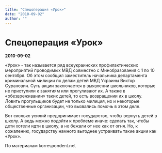 ```yaml
---
title: "Спецоперация «Урок»"
date: "2010-09-02"
author: ""
---
```


# Спецоперация «Урок»

**2010-09-02** 

«Урок» - так называется ряд всеукраинских профилактических мероприятий проводимых МВД совместно с Минобразования с 1 по 10 сентября. Об этом сообщил заместитель начальника департамента криминальной милиции по делам детей МВД Украины Виктор Суранович. Суть акции заключается в выявлении школьников, которые не приступили к занятиям или прогуливают их. А также в «обезвреживании» таких детей, то есть возвращении их в школу. Ловить прогульщиков будет не только милиция, но и некоторые общественные организации, что вызвались помочь в этом деле.

Вот сколько усилий предпринимает государство, чтобы вернуть детей в школу. А ведь можно подойти к проблеме иначе: сделать так, чтобы дети хотели идти в школу, а не бежали от нее как от огня. Но, к сожалению, государству намного выгоднее устраивать такие акции как «Урок».

По материалам korrespondent.net